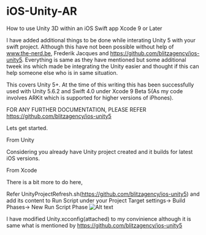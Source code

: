 # iOS-Unity-AR
How to use Unity 3D within an iOS Swift app Xcode 9 or Later

I have added additional things to be done while interating Unity 5 with your swift project. Although this have not been possible without help of www.the-nerd.be, Frederik Jacques and https://github.com/blitzagency/ios-unity5. Everything is same as they have mentioned but some additional tweek ins which made be integrating the Unity easier and thought if this can help someone else who is in same situation.

This covers Unity 5+. At the time of this writing this has been successfully used with Unity 5.6.2 and Swift 4.0 under Xcode 9 Beta 5(As my code involves ARKit which is supported for higher versions of iPhones).

FOR ANY FURTHER DOCUMENTATION, PLEASE REFER https://github.com/blitzagency/ios-unity5


Lets get started.

From Unity

Considering you already have Unity project created and it builds for latest iOS versions.

From Xcode

There is a bit more to do here,

Refer UnityProjectRefresh.sh(https://github.com/blitzagency/ios-unity5) and add its content to Run Script under your Project Target settings-> Build Phases-> New Run Script Phase 
![Alt text](/Users/u576321/Desktop?raw=true "Title")

I have modified Unity.xcconfig(attached) to my convinience although it is same what is mentioned by https://github.com/blitzagency/ios-unity5


